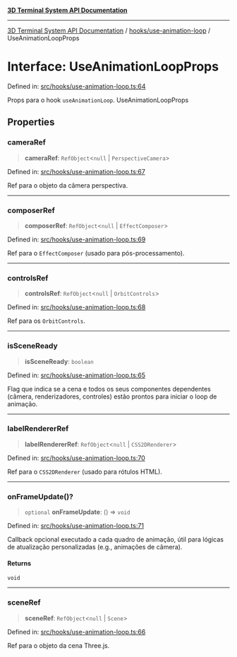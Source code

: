 [**3D Terminal System API Documentation**](../../../README.md)

***

[3D Terminal System API Documentation](../../../README.md) / [hooks/use-animation-loop](../README.md) / UseAnimationLoopProps

# Interface: UseAnimationLoopProps

Defined in: [src/hooks/use-animation-loop.ts:64](https://github.com/Dicommunitas/ThreeJS_Terminal_3D/blob/7fd8b10cda6dfa2ead7725805530e34c65402bbf/src/hooks/use-animation-loop.ts#L64)

Props para o hook `useAnimationLoop`.
 UseAnimationLoopProps

## Properties

### cameraRef

> **cameraRef**: `RefObject`\<`null` \| `PerspectiveCamera`\>

Defined in: [src/hooks/use-animation-loop.ts:67](https://github.com/Dicommunitas/ThreeJS_Terminal_3D/blob/7fd8b10cda6dfa2ead7725805530e34c65402bbf/src/hooks/use-animation-loop.ts#L67)

Ref para o objeto da câmera perspectiva.

***

### composerRef

> **composerRef**: `RefObject`\<`null` \| `EffectComposer`\>

Defined in: [src/hooks/use-animation-loop.ts:69](https://github.com/Dicommunitas/ThreeJS_Terminal_3D/blob/7fd8b10cda6dfa2ead7725805530e34c65402bbf/src/hooks/use-animation-loop.ts#L69)

Ref para o `EffectComposer` (usado para pós-processamento).

***

### controlsRef

> **controlsRef**: `RefObject`\<`null` \| `OrbitControls`\>

Defined in: [src/hooks/use-animation-loop.ts:68](https://github.com/Dicommunitas/ThreeJS_Terminal_3D/blob/7fd8b10cda6dfa2ead7725805530e34c65402bbf/src/hooks/use-animation-loop.ts#L68)

Ref para os `OrbitControls`.

***

### isSceneReady

> **isSceneReady**: `boolean`

Defined in: [src/hooks/use-animation-loop.ts:65](https://github.com/Dicommunitas/ThreeJS_Terminal_3D/blob/7fd8b10cda6dfa2ead7725805530e34c65402bbf/src/hooks/use-animation-loop.ts#L65)

Flag que indica se a cena e todos os seus componentes dependentes
                                  (câmera, renderizadores, controles) estão prontos para iniciar o loop de animação.

***

### labelRendererRef

> **labelRendererRef**: `RefObject`\<`null` \| `CSS2DRenderer`\>

Defined in: [src/hooks/use-animation-loop.ts:70](https://github.com/Dicommunitas/ThreeJS_Terminal_3D/blob/7fd8b10cda6dfa2ead7725805530e34c65402bbf/src/hooks/use-animation-loop.ts#L70)

Ref para o `CSS2DRenderer` (usado para rótulos HTML).

***

### onFrameUpdate()?

> `optional` **onFrameUpdate**: () => `void`

Defined in: [src/hooks/use-animation-loop.ts:71](https://github.com/Dicommunitas/ThreeJS_Terminal_3D/blob/7fd8b10cda6dfa2ead7725805530e34c65402bbf/src/hooks/use-animation-loop.ts#L71)

Callback opcional executado a cada quadro de animação,
                                         útil para lógicas de atualização personalizadas (e.g., animações de câmera).

#### Returns

`void`

***

### sceneRef

> **sceneRef**: `RefObject`\<`null` \| `Scene`\>

Defined in: [src/hooks/use-animation-loop.ts:66](https://github.com/Dicommunitas/ThreeJS_Terminal_3D/blob/7fd8b10cda6dfa2ead7725805530e34c65402bbf/src/hooks/use-animation-loop.ts#L66)

Ref para o objeto da cena Three.js.
